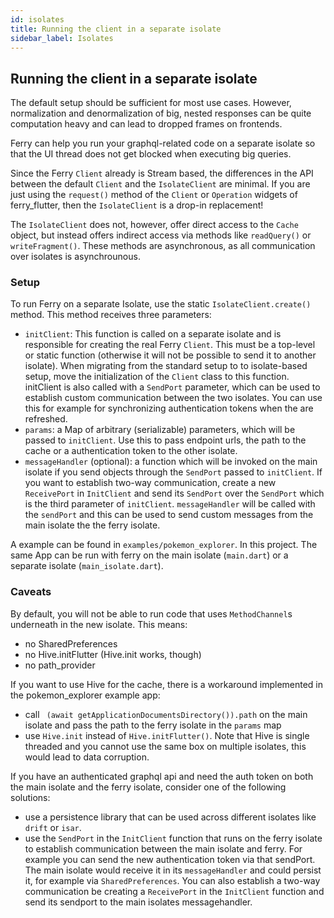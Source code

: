 ```yaml
---
id: isolates
title: Running the client in a separate isolate
sidebar_label: Isolates
---
```


## Running the client in a separate isolate

The default setup should be sufficient for most use cases. 
However, normalization and denormalization of big, nested responses can be quite computation heavy
and can lead to dropped frames on frontends.

Ferry can help you run your graphql-related code on a separate isolate so that the UI thread does
not get blocked when executing big queries.

Since the Ferry `Client` already is Stream based, the differences in the API between the default `Client` and the `IsolateClient` are minimal.
If you are just using the `request()` method of the `Client` or `Operation` widgets of ferry_flutter,
then the `IsolateClient` is a drop-in replacement! 

The `IsolateClient` does not, however, offer direct access to the `Cache` object, but instead offers 
indirect access via methods like `readQuery()` or `writeFragment()`. These methods are asynchronous,
as all communication over isolates is asynchrounous.

### Setup

To run Ferry on a separate Isolate, use the static `IsolateClient.create()` method.
This method receives three parameters:

- `initClient`: This function is called on a separate isolate and is responsible for creating the real Ferry `Client`. 
  This must be a top-level or static function (otherwise it will not be possible to send it to another isolate).
  When migrating from the standard setup to to isolate-based setup, move the initialization of the `Client` class 
  to this function. initClient is also called with a `SendPort` parameter, which can be used to establish custom 
  communication between the two isolates. You can use this for example for synchronizing authentication tokens when 
  the are refreshed. 
- `params`: a Map of arbitrary (serializable) parameters, which will be passed to `initClient`.
 Use this to pass endpoint urls, the path to the cache or a authentication token to the other isolate.
- `messageHandler` (optional): a function which will be invoked on the main isolate if you send objects
  through the `SendPort` passed to `initClient`. If you want to establish two-way communication, create a new `ReceivePort`
  in `InitClient` and send its `SendPort` over the `SendPort` which is the third parameter of `initClient`. `messageHandler` will
  be called with the `sendPort` and this can be used to send custom messages from the main isolate the the ferry isolate.

A example can be found in `examples/pokemon_explorer`. In this project. The same App can be run with ferry
on the main isolate (`main.dart`) or a separate isolate (`main_isolate.dart`).

### Caveats

By default, you will not be able to run code that uses `MethodChannel`s underneath in the new isolate.
This means: 
  - no SharedPreferences
  - no Hive.initFlutter (Hive.init works, though)
  - no path_provider

If you want to use Hive for the cache, there is a workaround implemented in the pokemon_explorer example app:
- call ` (await getApplicationDocumentsDirectory()).path` on the main isolate and pass the path to the ferry isolate in the `params` map
- use `Hive.init` instead of `Hive.initFlutter()`. Note that Hive is single threaded and you cannot use the same box on multiple isolates, this would lead to data corruption.

If you have an authenticated graphql api and need the auth token on both the main isolate and the ferry isolate, consider one of the following solutions:

 - use a persistence library that can be used across different isolates like `drift` or `isar`. 
 - use the `SendPort` in the `InitClient` function that runs on the ferry isolate to establish communication between
   the main isolate and ferry. For example you can send the new authentication token via that sendPort. 
   The main isolate would receive it in its `messageHandler` and could persist it, for example via `SharedPreferences`. 
   You can also establish a two-way communication be creating a `ReceivePort` in the `InitClient` function and send its sendport to 
   the main isolates messagehandler.